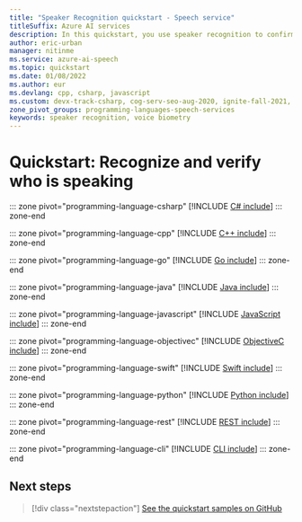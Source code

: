 ```yaml
---
title: "Speaker Recognition quickstart - Speech service"
titleSuffix: Azure AI services
description: In this quickstart, you use speaker recognition to confirm who is speaking. Learn about common design patterns for working with speaker verification and identification. 
author: eric-urban
manager: nitinme
ms.service: azure-ai-speech
ms.topic: quickstart
ms.date: 01/08/2022
ms.author: eur
ms.devlang: cpp, csharp, javascript
ms.custom: devx-track-csharp, cog-serv-seo-aug-2020, ignite-fall-2021, mode-other, devx-track-extended-java, devx-track-go, devx-track-js, devx-track-python
zone_pivot_groups: programming-languages-speech-services
keywords: speaker recognition, voice biometry
---
```


# Quickstart: Recognize and verify who is speaking

::: zone pivot="programming-language-csharp"
[!INCLUDE [C# include](includes/quickstarts/speaker-recognition-basics/csharp.md)]
::: zone-end

::: zone pivot="programming-language-cpp"
[!INCLUDE [C++ include](includes/quickstarts/speaker-recognition-basics/cpp.md)]
::: zone-end

::: zone pivot="programming-language-go"
[!INCLUDE [Go include](includes/quickstarts/speaker-recognition-basics/go.md)]
::: zone-end

::: zone pivot="programming-language-java"
[!INCLUDE [Java include](includes/quickstarts/speaker-recognition-basics/java.md)]
::: zone-end

::: zone pivot="programming-language-javascript"
[!INCLUDE [JavaScript include](includes/quickstarts/speaker-recognition-basics/javascript.md)]
::: zone-end

::: zone pivot="programming-language-objectivec"
[!INCLUDE [ObjectiveC include](includes/quickstarts/speaker-recognition-basics/objectivec.md)]
::: zone-end

::: zone pivot="programming-language-swift"
[!INCLUDE [Swift include](includes/quickstarts/speaker-recognition-basics/swift.md)]
::: zone-end

::: zone pivot="programming-language-python"
[!INCLUDE [Python include](./includes/quickstarts/speaker-recognition-basics/python.md)]
::: zone-end

::: zone pivot="programming-language-rest"
[!INCLUDE [REST include](includes/quickstarts/speaker-recognition-basics/rest.md)]
::: zone-end

::: zone pivot="programming-language-cli"
[!INCLUDE [CLI include](includes/quickstarts/speaker-recognition-basics/cli.md)]
::: zone-end

## Next steps

> [!div class="nextstepaction"]
> [See the quickstart samples on GitHub](https://github.com/Azure-Samples/cognitive-services-speech-sdk/tree/master/quickstart)
